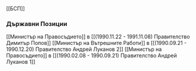 [[БСП]]

### Държавни Позиции
[[Министър на Правосъдието]] в [[(1990.11.22 - 1991.11.08) Правителство Димитър Попов]]
[[Министър на Вътрешните Работи]] в [[(1990.09.21 - 1990.12.20) Правителство Андрей Луканов 2]]
[[Министър на Правосъдието]] в [[(1990.02.08 - 1990.09.21) Правителство Андрей Луканов 1]]